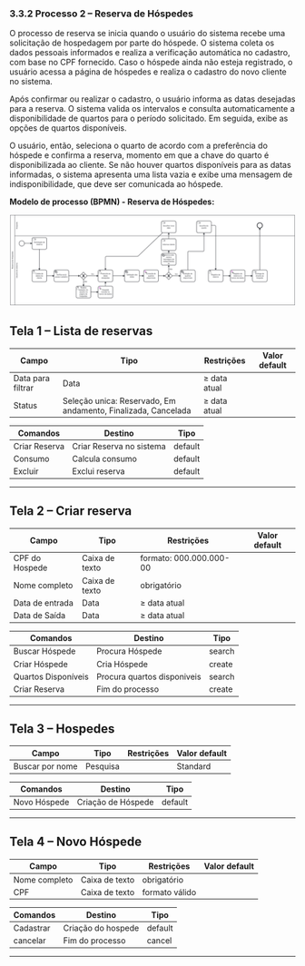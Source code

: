 ### 3.3.2 Processo 2 – Reserva de Hóspedes

O processo de reserva se inicia quando o usuário do sistema recebe uma solicitação de hospedagem por parte do hóspede. O sistema coleta os dados pessoais informados e realiza a verificação automática no cadastro, com base no CPF fornecido. Caso o hóspede ainda não esteja registrado, o usuário acessa a página de hóspedes e realiza o cadastro do novo cliente no sistema.

Após confirmar ou realizar o cadastro, o usuário informa as datas desejadas para a reserva. O sistema valida os intervalos e consulta automaticamente a disponibilidade de quartos para o período solicitado. Em seguida, exibe as opções de quartos disponíveis.

O usuário, então, seleciona o quarto de acordo com a preferência do hóspede e confirma a reserva, momento em que a chave do quarto é disponibilizada ao cliente. Se não houver quartos disponíveis para as datas informadas, o sistema apresenta uma lista vazia e exibe uma mensagem de indisponibilidade, que deve ser comunicada ao hóspede.

**Modelo de processo (BPMN) - Reserva de Hóspedes:**

![Diagrama - Reserva de Hóspedes](https://github.com/ICEI-PUCMinas-PSG-SI-TI/psg-si-2025-1-p3-tiapn-6818100-easyhostproject/blob/main/docs/images/Diagrama%20Processo%202%20%E2%80%93%20Reserva%20de%20H%C3%B3spedes.png)

## Tela 1 – Lista de reservas

| Campo           | Tipo           | Restrições                   | Valor default |
|-----------------|----------------|------------------------------|---------------|
| Data para filtrar  | Data           | ≥ data atual        |               |
| Status  | Seleção unica: Reservado, Em andamento, Finalizada, Cancelada          | ≥ data atual        |               |



| **Comandos** | **Destino**                      | **Tipo** |
|--------------|----------------------------------|----------|
| Criar Reserva    | Criar Reserva no sistema     | default  |
| Consumo    | Calcula consumo     | default  |
| Excluir    | Exclui reserva     | default  |



---

## Tela 2 – Criar reserva

| Campo           | Tipo           | Restrições                   | Valor default |
|-----------------|----------------|------------------------------|---------------|
| CPF do Hospede  | Caixa de texto | formato: 000.000.000-00      |               |
| Nome completo   | Caixa de texto | obrigatório                  |               |
| Data de entrada  | Data           | ≥ data atual        |               |
| Data de Saída  | Data           | ≥ data atual        |               |

| **Comandos** | **Destino**                        | **Tipo** |
|--------------|------------------------------------|----------|
| Buscar Hóspede    | Procura Hóspede	    | search  |
| Criar Hóspede     | Cria Hóspede                    | create   |
| Quartos Disponíveis    | Procura quartos disponiveis	    | search  |
| Criar Reserva     | Fim do processo                    | create   |

---

## Tela 3 – Hospedes

| Campo                    | Tipo           | Restrições          | Valor default |
|--------------------------|----------------|---------------------|---------------|
| Buscar por nome  | Pesquisa  |          | Standard      |

| **Comandos** | **Destino**                         | **Tipo** |
|--------------|-------------------------------------|----------|
| Novo Hóspede    | Criação de Hóspede               | default  |


---

## Tela 4 – Novo Hóspede

| Campo               | Tipo              | Restrições          | Valor default    |
|---------------------|-------------------|---------------------|------------------|
| Nome completo       | Caixa de texto    | obrigatório         |                  |
| CPF                 | Caixa de texto    | formato válido      |                  |

| **Comandos** | **Destino**               | **Tipo** |
|--------------|---------------------------|----------|
| Cadastrar    | Criação do hospede       | default  |
| cancelar     | Fim do processo           | cancel   |

---
